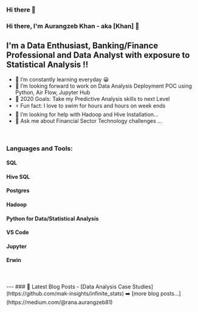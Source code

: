 ### Hi there 👋

### Hi there, I'm Aurangzeb Khan - aka [Khan] 👋

## I'm a Data Enthusiast, Banking/Finance Professional and Data Analyst with exposure to Statistical Analysis !!

- 🌱 I’m constantly learning everyday  😀
- 👯 I’m looking forward to work on Data Analysis Deployment POC using Python, Air Flow, Jupyter Hub
- 🥅 2020 Goals: Take my Predictive Analysis skills to next Level 
- ⚡ Fun fact: I love to swim for hours and hours on week ends
- 🤔 I’m looking for help with Hadoop and Hive Installation...
- 💬 Ask me about Financial Sector Technology challenges ...

<br />

### Languages and Tools:

#### SQL
#### Hive SQL
#### Postgres
#### Hadoop
#### Python for Data/Statistical Analysis
#### VS Code
#### Jupyter
#### Erwin
<br />
<br />
---
### 📕 Latest Blog Posts
<!-- BLOG-POST-LIST:START -->
- [Data Analysis Case Studies](https://github.com/mak-insights/infinite_stats)
<!-- BLOG-POST-LIST:END -->
➡️ [more blog posts...](https://medium.com/@rana.aurangzeb81)

[Linkedin]: https://www.linkedin.com/in/aurangzeb-khan-10531446/
